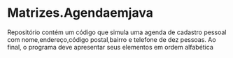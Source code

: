 # Matrizes.Agendaemjava
Repositório contém um código que simula uma agenda de cadastro pessoal com nome,endereço,código postal,bairro e telefone de dez pessoas. Ao final, o programa deve apresentar seus elementos em ordem alfabética
